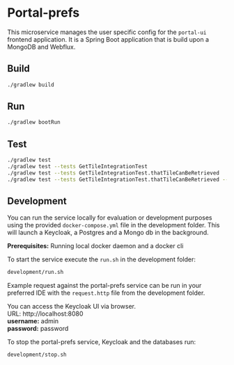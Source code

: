 # Portal-prefs
This microservice manages the user specific config for the `portal-ui` frontend application. It is a Spring Boot application that is build upon a MongoDB and Webflux.

## Build
```sh
./gradlew build
```

## Run
```sh
./gradlew bootRun
```

## Test
```sh
./gradlew test                                                                # run all tests
./gradlew test --tests GetTileIntegrationTest                                 # run all tests in file
./gradlew test --tests GetTileIntegrationTest.thatTileCanBeRetrieved          # run individual test in file
./gradlew test --tests GetTileIntegrationTest.thatTileCanBeRetrieved --debug  # run individual test in file with debug enabled
```

## Development
You can run the service locally for evaluation or development purposes using the provided `docker-compose.yml` file in the development folder. This will launch a Keycloak, a Postgres and a Mongo db in the background.

**Prerequisites:** Running local docker daemon and a docker cli

To start the service execute the `run.sh` in the development folder:
```sh
development/run.sh
```

Example request against the portal-prefs service can be run in your preferred IDE with the `request.http` file from the development folder.

You can access the Keycloak UI via browser.  
URL: http://localhost:8080  
**username:** admin  
**password:** password  

To stop the portal-prefs service, Keycloak and the databases run:
```sh
development/stop.sh
```
